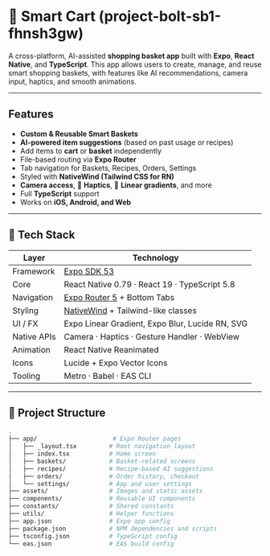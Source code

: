 # 🛒 Smart Cart (project-bolt-sb1-fhnsh3gw)

A cross-platform, AI-assisted **shopping basket app** built with **Expo**, **React Native**, and **TypeScript**. This app allows users to create, manage, and reuse smart shopping baskets, with features like AI recommendations, camera input, haptics, and smooth animations.

---

##  Features

-  **Custom & Reusable Smart Baskets**
-  **AI-powered item suggestions** (based on past usage or recipes)
-  Add items to **cart** or **basket** independently
-  File-based routing via **Expo Router**
-  Tab navigation for Baskets, Recipes, Orders, Settings
-  Styled with **NativeWind (Tailwind CSS for RN)**
-  **Camera access**, 📳 **Haptics**, 🎨 **Linear gradients**, and more
-  Full **TypeScript** support
-  Works on **iOS, Android, and Web**

---

## 🧱 Tech Stack

| Layer | Technology |
|-------|------------|
| Framework | [Expo SDK 53](https://docs.expo.dev/) |
| Core | React Native 0.79 · React 19 · TypeScript 5.8 |
| Navigation | [Expo Router 5](https://expo.github.io/router) + Bottom Tabs |
| Styling | [NativeWind](https://www.nativewind.dev) + Tailwind-like classes |
| UI / FX | Expo Linear Gradient, Expo Blur, Lucide RN, SVG |
| Native APIs | Camera · Haptics · Gesture Handler · WebView |
| Animation | React Native Reanimated |
| Icons | Lucide + Expo Vector Icons |
| Tooling | Metro · Babel · EAS CLI |

---

## 📁 Project Structure

```bash
.
├── app/                     # Expo Router pages
│   ├── _layout.tsx         # Root navigation layout
│   ├── index.tsx           # Home screen
│   ├── baskets/            # Basket-related screens
│   ├── recipes/            # Recipe-based AI suggestions
│   ├── orders/             # Order history, checkout
│   └── settings/           # App and user settings
├── assets/                 # Images and static assets
├── components/             # Reusable UI components
├── constants/              # Shared constants
├── utils/                  # Helper functions
├── app.json                # Expo app config
├── package.json            # NPM dependencies and scripts
├── tsconfig.json           # TypeScript config
└── eas.json                # EAS build config
